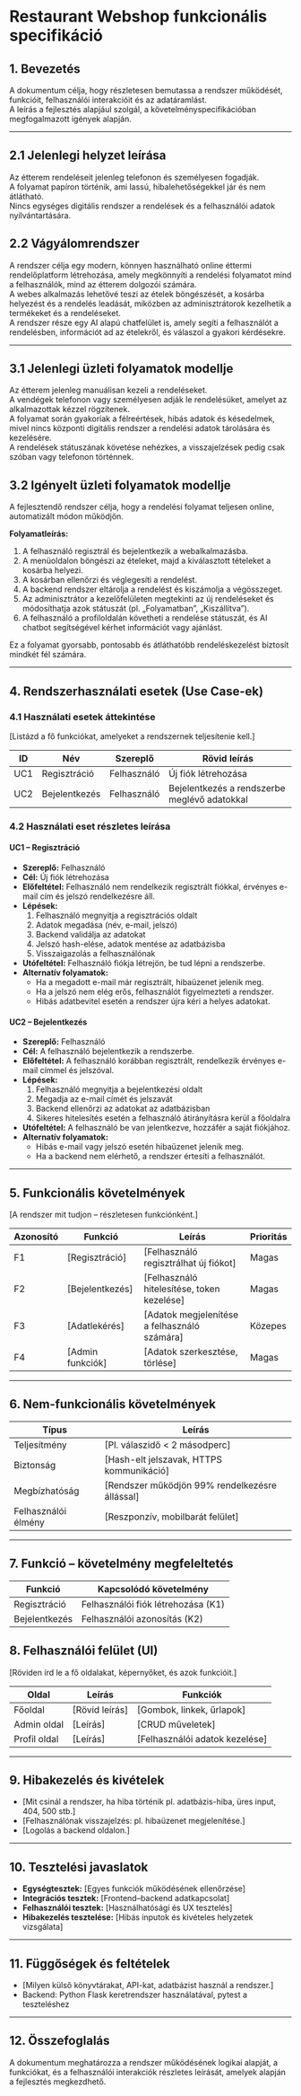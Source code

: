 # Restaurant Webshop funkcionális specifikáció

## 1. Bevezetés
A dokumentum célja, hogy részletesen bemutassa a rendszer működését, funkcióit, felhasználói interakcióit és az adatáramlást.  
A leírás a fejlesztés alapjául szolgál, a követelményspecifikációban megfogalmazott igények alapján.

---

## 2.1 Jelenlegi helyzet leírása
Az étterem rendeléseit jelenleg telefonon és személyesen fogadják.  
A folyamat papíron történik, ami lassú, hibalehetőségekkel jár és nem átlátható.  
Nincs egységes digitális rendszer a rendelések és a felhasználói adatok nyilvántartására.

## 2.2 Vágyálomrendszer

A rendszer célja egy modern, könnyen használható online éttermi rendelőplatform létrehozása, amely megkönnyíti a rendelési folyamatot mind a felhasználók, mind az étterem dolgozói számára.  
A webes alkalmazás lehetővé teszi az ételek böngészését, a kosárba helyezést és a rendelés leadását, miközben az adminisztrátorok kezelhetik a termékeket és a rendeléseket.  
A rendszer része egy AI alapú chatfelület is, amely segíti a felhasználót a rendelésben, információt ad az ételekről, és válaszol a gyakori kérdésekre.

---

## 3.1 Jelenlegi üzleti folyamatok modellje
Az étterem jelenleg manuálisan kezeli a rendeléseket.  
A vendégek telefonon vagy személyesen adják le rendelésüket, amelyet az alkalmazottak kézzel rögzítenek.  
A folyamat során gyakoriak a félreértések, hibás adatok és késedelmek, mivel nincs központi digitális rendszer a rendelési adatok tárolására és kezelésére.  
A rendelések státuszának követése nehézkes, a visszajelzések pedig csak szóban vagy telefonon történnek.

## 3.2 Igényelt üzleti folyamatok modellje
A fejlesztendő rendszer célja, hogy a rendelési folyamat teljesen online, automatizált módon működjön.  

**Folyamatleírás:**
1. A felhasználó regisztrál és bejelentkezik a webalkalmazásba.  
2. A menüoldalon böngészi az ételeket, majd a kiválasztott tételeket a kosárba helyezi.  
3. A kosárban ellenőrzi és véglegesíti a rendelést.  
4. A backend rendszer eltárolja a rendelést és kiszámolja a végösszeget.  
5. Az adminisztrátor a kezelőfelületen megtekinti az új rendeléseket és módosíthatja azok státuszát (pl. „Folyamatban”, „Kiszállítva”).  
6. A felhasználó a profiloldalán követheti a rendelése státuszát, és AI chatbot segítségével kérhet információt vagy ajánlást.

Ez a folyamat gyorsabb, pontosabb és átláthatóbb rendeléskezelést biztosít mindkét fél számára.

---

## 4. Rendszerhasználati esetek (Use Case-ek)

### 4.1 Használati esetek áttekintése
[Listázd a fő funkciókat, amelyeket a rendszernek teljesítenie kell.]

| ID | Név | Szereplő | Rövid leírás |
|----|-----|-----------|---------------|
| UC1 | Regisztráció | Felhasználó | Új fiók létrehozása |
| UC2 | Bejelentkezés | Felhasználó | Bejelentkezés a rendszerbe meglévő adatokkal |


### 4.2 Használati eset részletes leírása
#### UC1 – Regisztráció
- **Szereplő:** Felhasználó 
- **Cél:** Új fiók létrehozása
- **Előfeltétel:** Felhasználó nem rendelkezik regisztrált fiókkal, érvényes e-mail cím és jelszó rendelkezésre áll.
- **Lépések:**
  1. Felhasználó megnyitja a regisztrációs oldalt  
  2. Adatok megadása (név, e-mail, jelszó)  
  3. Backend validálja az adatokat
  4. Jelszó hash-elése, adatok mentése az adatbázisba
  5. Visszaigazolás a felhasználónak
- **Utófeltétel:** Felhasználó fiókja létrejön, be tud lépni a rendszerbe.
- **Alternatív folyamatok:**
  - Ha a megadott e-mail már regisztrált, hibaüzenet jelenik meg.  
  - Ha a jelszó nem elég erős, felhasználót figyelmezteti a rendszer.  
  - Hibás adatbevitel esetén a rendszer újra kéri a helyes adatokat.
 
#### UC2 – Bejelentkezés
- **Szereplő:** Felhasználó  
- **Cél:** A felhasználó bejelentkezik a rendszerbe.  
- **Előfeltétel:** A felhasználó korábban regisztrált, rendelkezik érvényes e-mail címmel és jelszóval.  
- **Lépések:**
  1. Felhasználó megnyitja a bejelentkezési oldalt  
  2. Megadja az e-mail címét és jelszavát  
  3. Backend ellenőrzi az adatokat az adatbázisban  
  4. Sikeres hitelesítés esetén a felhasználó átirányításra kerül a főoldalra
- **Utófeltétel:** A felhasználó be van jelentkezve, hozzáfér a saját fiókjához.  
- **Alternatív folyamatok:**  
  - Hibás e-mail vagy jelszó esetén hibaüzenet jelenik meg.  
  - Ha a backend nem elérhető, a rendszer értesíti a felhasználót.
---

## 5. Funkcionális követelmények
[A rendszer mit tudjon – részletesen funkciónként.]

| Azonosító | Funkció | Leírás | Prioritás |
|------------|----------|---------|------------|
| F1 | [Regisztráció] | [Felhasználó regisztrálhat új fiókot] | Magas |
| F2 | [Bejelentkezés] | [Felhasználó hitelesítése, token kezelése] | Magas |
| F3 | [Adatlekérés] | [Adatok megjelenítése a felhasználó számára] | Közepes |
| F4 | [Admin funkciók] | [Adatok szerkesztése, törlése] | Magas |

---

## 6. Nem-funkcionális követelmények
| Típus | Leírás |
|--------|--------|
| Teljesítmény | [Pl. válaszidő < 2 másodperc] |
| Biztonság | [Hash-elt jelszavak, HTTPS kommunikáció] |
| Megbízhatóság | [Rendszer működjön 99% rendelkezésre állással] |
| Felhasználói élmény | [Reszponzív, mobilbarát felület] |

---

## 7. Funkció – követelmény megfeleltetés
| Funkció | Kapcsolódó követelmény |
|----------|-----------------------|
| Regisztráció | Felhasználói fiók létrehozása (K1) |
| Bejelentkezés | Felhasználói azonosítás (K2) |

## 8. Felhasználói felület (UI)
[Röviden írd le a fő oldalakat, képernyőket, és azok funkcióit.]

| Oldal | Leírás | Funkciók |
|--------|--------|-----------|
| Főoldal | [Rövid leírás] | [Gombok, linkek, űrlapok] |
| Admin oldal | [Leírás] | [CRUD műveletek] |
| Profil oldal | [Leírás] | [Felhasználói adatok kezelése] |

---

## 9. Hibakezelés és kivételek
- [Mit csinál a rendszer, ha hiba történik pl. adatbázis-hiba, üres input, 404, 500 stb.]  
- [Felhasználónak visszajelzés: pl. hibaüzenet megjelenítése.]  
- [Logolás a backend oldalon.]

---

## 10. Tesztelési javaslatok
- **Egységtesztek:** [Egyes funkciók működésének ellenőrzése]
- **Integrációs tesztek:** [Frontend–backend adatkapcsolat]
- **Felhasználói tesztek:** [Használhatósági és UX tesztelés]
- **Hibakezelés tesztelése:** [Hibás inputok és kivételes helyzetek vizsgálata]

---

## 11. Függőségek és feltételek
- [Milyen külső könyvtárakat, API-kat, adatbázist használ a rendszer.]
- Backend: Python Flask keretrendszer használatával, pytest a teszteléshez

---

## 12. Összefoglalás
A dokumentum meghatározza a rendszer működésének logikai alapját, a funkciókat, és a felhasználói interakciók részletes leírását, amelyek alapján a fejlesztés megkezdhető.

